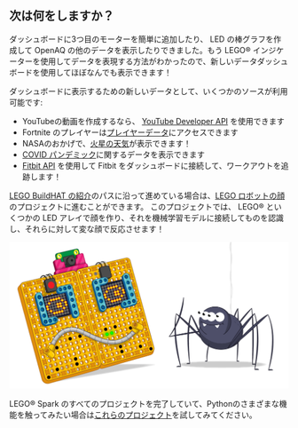 ## 次は何をしますか？

ダッシュボードに3つ目のモーターを簡単に追加したり、 LED の棒グラフを作成して OpenAQ の他のデータを表示したりできました。もう LEGO® インジケーターを使用してデータを表現する方法がわかったので、新しいデータダッシュボードを使用してほぼなんでも表示できます！

ダッシュボードに表示するための新しいデータとして、いくつかのソースが利用可能です:

+ YouTubeの動画を作成するなら、 [YouTube Developer API](https://developers.google.com/youtube/v3) を使用できます
+ Fortnite のプレイヤーは[プレイヤーデータ](https://fortnitetracker.com/site-api)にアクセスできます
+ NASAのおかげで、[火星の天気](https://mars.nasa.gov/insight/weather/)が表示できます！
+ [COVID パンデミック](https://github.com/M-Media-Group/Covid-19-API)に関するデータを表示できます
+ [Fitbit API](https://dev.fitbit.com/build/reference/web-api/) を使用して Fitbit をダッシュボードに接続して、ワークアウトを追跡します！

[LEGO BuildHAT の紹介](https://projects.raspberrypi.org/en/pathways/lego-intro)のパスに沿って進めている場合は、[LEGO ロボットの顔](https://projects.raspberrypi.org/en/projects/lego-data-dash)のプロジェクトに進むことができます。 このプロジェクトでは、 LEGO® といくつかの LED アレイで顔を作り、それを機械学習モデルに接続してものを認識し、それらに対して変な顔で反応させます！

![面白いロボットの顔を示す LEGO ロボットの顔のバナー。](images/robotfacebanner.png)

LEGO® Spark のすべてのプロジェクトを完了していて、Pythonのさまざまな機能を触ってみたい場合は[これらのプロジェクト](https://projects.raspberrypi.org/en/projects?software%5B%5D=python)を試してみてください。
